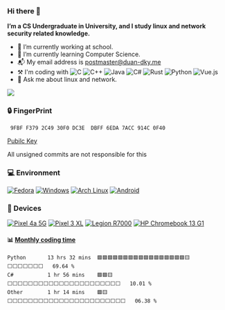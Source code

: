 ### Hi there 👋

**I’m a CS Undergraduate in University, and I study linux and network security related knowledge.** 


- 🔭 I’m currently working at school.
- 🌱 I’m currently learning Computer Science.
- 📬 My email address is postmaster@duan-dky.me
- :hammer_and_pick: I'm coding with ![C](https://img.shields.io/badge/c-%2300599C.svg?style=flat-square&logo=c&logoColor=white) ![C++](https://img.shields.io/badge/c++-%2300599C.svg?style=flat-square&logo=c%2B%2B&logoColor=white) ![Java](https://img.shields.io/badge/java-%23ED8B00.svg?style=flat-square&logo=java&logoColor=white) ![C#](https://img.shields.io/badge/c%23-%23239120.svg?style=flat-square&logo=c-sharp&logoColor=white) ![Rust](https://img.shields.io/badge/rust-%23000000.svg?style=flat-square&logo=rust&logoColor=white) ![Python](https://img.shields.io/badge/python-3670A0?style=flat-square&logo=python&logoColor=ffdd54) ![Vue.js](https://img.shields.io/badge/vuejs-%2335495e.svg?style=flat-square&logo=vuedotjs&logoColor=%234FC08D)
- 💬 Ask me about linux and network.
<!--
- 👯 I’m looking to collaborate on ...
- 🤔 I’m looking for help with ...
- 📫 How to reach me: ...
- 😄 Pronouns: ...
- ⚡ Fun fact: ...
-->
![](https://github-readme-stats.vercel.app/api?username=duan-dky&show_icons=true&theme=dark)
### 🔒 FingerPrint

     9FBF F379 2C49 30F0 DC3E  DBFF 6EDA 7ACC 914C 0F40


[Pubilc Key](https://keys.openpgp.org/vks/v1/by-fingerprint/9FBFF3792C4930F0DC3EDBFF6EDA7ACC914C0F40)

All unsigned commits are not responsible for this

### 💻 Environment
[![Fedora](https://img.shields.io/badge/Fedora-294172?style=flat-square&logo=fedora&logoColor=white)](https://getfedora.org/)
[![Windows](https://img.shields.io/badge/Windows-00BBFF?style=flat-square&logo=Windows&logoColor=FFFFFF&labelColor=00BBFF)](https://www.microsoft.com/windows10)
[![Arch Linux](https://img.shields.io/badge/Arch%20Linux-008BFF?style=flat-square&logo=arch-linux&logoColor=FFFFFF&labelColor=008BFF)](https://archlinux.org)
[![Android](https://img.shields.io/badge/Android-00C000?style=flat-square&logo=android&logoColor=FFFFFF&labelColor=00C000)](https://www.android.com/)

### 📱 Devices
[![Pixel 4a 5G](https://img.shields.io/badge/Pixel%204a%205G-00C000?style=flat-square&logo=google&logoColor=FFFFFF&labelColor=00C000)](https://store.google.com/)
[![Pixel 3 XL](https://img.shields.io/badge/Pixel%203%20XL-00C000?style=flat-square&logo=google&logoColor=FFFFFF&labelColor=00C000)](https://store.google.com/)
[![Legion R7000](https://img.shields.io/badge/Legion%20R7000-00BBFF?style=flat-square&logo=lenovo&logoColor=FFFFFF&labelColor=00BBFF)](https://www.lenovo.com.cn)
[![HP Chromebook 13 G1](https://img.shields.io/static/v1?style=flat-square&message=HP%20Chromebook%2013%20G1&color=0096D6&logo=HP&logoColor=FFFFFF&label=)](https://store.google.com/)

#### :bar_chart: [Monthly coding time](https://github.com/muety/wakapi)
<!--START_SECTION:waka-->

```text
Python       13 hrs 32 mins  🟩🟩🟩🟩🟩🟩🟩🟩🟩🟩🟩🟩🟩🟩🟩🟩🟩🟨⬜⬜⬜⬜⬜⬜⬜   69.64 %
C#           1 hr 56 mins    🟩🟩🟨⬜⬜⬜⬜⬜⬜⬜⬜⬜⬜⬜⬜⬜⬜⬜⬜⬜⬜⬜⬜⬜⬜   10.01 %
Other        1 hr 14 mins    🟩🟨⬜⬜⬜⬜⬜⬜⬜⬜⬜⬜⬜⬜⬜⬜⬜⬜⬜⬜⬜⬜⬜⬜⬜   06.38 %
```

<!--END_SECTION:waka-->
